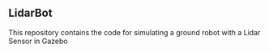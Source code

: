 ## LidarBot

This repository contains the code for simulating a ground robot with a Lidar Sensor in Gazebo


